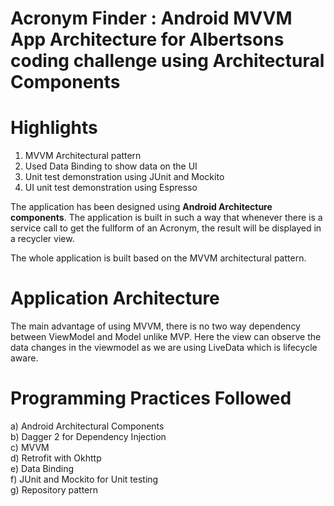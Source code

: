 # Acronym Finder : Android MVVM App Architecture for Albertsons coding challenge using Architectural Components

# Highlights

1. MVVM Architectural pattern
2. Used Data Binding to show data on the UI
3. Unit test demonstration using JUnit and Mockito
4. UI unit test demonstration using Espresso

The application has been designed using **Android Architecture components**. The application is built in such a way that whenever there 
is a service call to get the fullform of an Acronym, the result will be displayed in a recycler view.

The whole application is built based on the MVVM architectural pattern.

# Application Architecture

The main advantage of using MVVM, there is no two way dependency between ViewModel and Model unlike MVP. Here the view can observe the data changes in the viewmodel 
as we are using LiveData which is lifecycle aware. 

# Programming Practices Followed
a) Android Architectural Components <br/>
b) Dagger 2 for Dependency Injection <br/>
c) MVVM <br/>
d) Retrofit with Okhttp <br/>
e) Data Binding <br/>
f) JUnit and Mockito for Unit testing <br/>
g) Repository pattern <br/>

